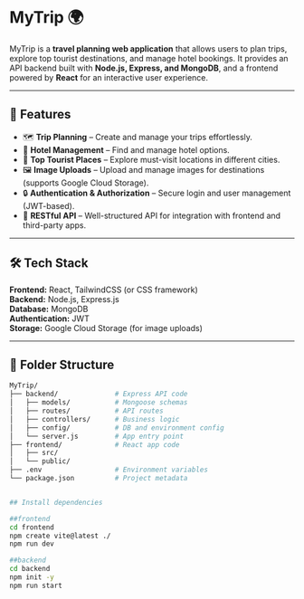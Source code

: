# MyTrip 🌍

MyTrip is a **travel planning web application** that allows users to plan trips, explore top tourist destinations, and manage hotel bookings. It provides an API backend built with **Node.js, Express, and MongoDB**, and a frontend powered by **React** for an interactive user experience.

---

## 🚀 Features

- 🗺️ **Trip Planning** – Create and manage your trips effortlessly.
- 🏨 **Hotel Management** – Find and manage hotel options.
- 📍 **Top Tourist Places** – Explore must-visit locations in different cities.
- 🖼️ **Image Uploads** – Upload and manage images for destinations (supports Google Cloud Storage).
- 🔒 **Authentication & Authorization** – Secure login and user management (JWT-based).
- 📡 **RESTful API** – Well-structured API for integration with frontend and third-party apps.

---

## 🛠️ Tech Stack

**Frontend:** React, TailwindCSS (or CSS framework)  
**Backend:** Node.js, Express.js  
**Database:** MongoDB  
**Authentication:** JWT  
**Storage:** Google Cloud Storage (for image uploads)  

---

## 📂 Folder Structure

```bash
MyTrip/
├── backend/              # Express API code
│   ├── models/           # Mongoose schemas
│   ├── routes/           # API routes
│   ├── controllers/      # Business logic
│   ├── config/           # DB and environment config
│   └── server.js         # App entry point
├── frontend/             # React app code
│   ├── src/
│   └── public/
├── .env                  # Environment variables
└── package.json          # Project metadata


## Install dependencies

##frontend 
cd frontend
npm create vite@latest ./
npm run dev

##backend 
cd backend
npm init -y
npm run start





